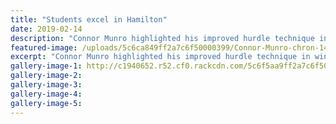 ```yaml
---
title: "Students excel in Hamilton"
date: 2019-02-14
description: "Connor Munro highlighted his improved hurdle technique in winning the Centre Championship 110 metre hurdles..."
featured-image: /uploads/5c6ca849ff2a7c6f50000399/Connor-Munro-chron-14.2.19-hurdles.PNG
excerpt: "Connor Munro highlighted his improved hurdle technique in winning the Centre Championship 110 metre hurdles."
gallery-image-1: http://c1940652.r52.cf0.rackcdn.com/5c6f5aa9ff2a7c6f500004e4/Connor-Munro-18.1.19-Chron.jpg
gallery-image-2: 
gallery-image-3: 
gallery-image-4: 
gallery-image-5: 
---
```

